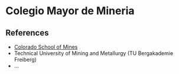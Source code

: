 # Colegio Mayor de Mineria

## References

- [Colorado School of Mines](https://www.mines.edu/)
- Technical University of Mining and Metallurgy (TU Bergakademie Freiberg)
- …